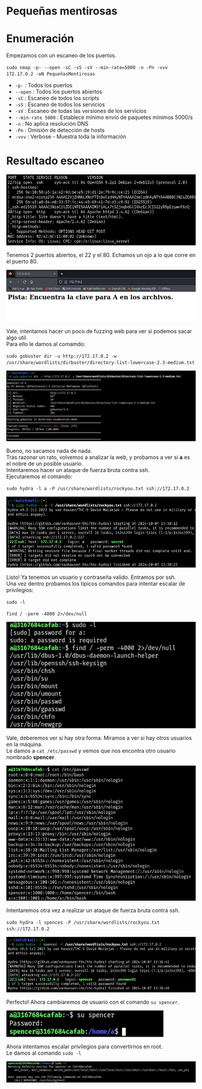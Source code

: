 # Pequeñas mentirosas

# Enumeración

Empezamos con un escaneo de los puertos.

`sudo nmap -p- --open -sC -sS -sV --min-rate=5000 -n -Pn -vvv 172.17.0.2 -oN PequeñasMentirosas`  

- `-p-` : Todos los puertos
- `--open` : Todos los puertos abiertos
- `-sC` : Escaneo de todos los scripts
- `-sS` : Escaneo de todos los servicios
- `-sV` : Escaneo de todas las versiones de los servicios
- `--min-rate 5000` : Establece mínimo envío de paquetes mínimos 5000/s
- `-n` : No aplica resolución DNS
- `-Pn` : Omisión de detección de hosts
- `-vvv` : Verbose - Muestra toda la información

# Resultado escaneo  

![PM](https://github.com/giustiand/DockerLabs-Writeups/blob/main/F%C3%A1cil/images/peque%C3%B1as_mentirosas/PM_1.jpg) 

Tenemos 2 puertos abiertos, el 22 y el 80. 
Echamos un ojo a lo que corre en el puerto 80.  

![PM](https://github.com/giustiand/DockerLabs-Writeups/blob/main/F%C3%A1cil/images/peque%C3%B1as_mentirosas/PM_2.jpg)  

Vale, intentamos hacer un poco de fuzzing web para ver si podemos sacar algo util.  
Para ello le damos al comamdo:  

`sudo gobuster dir -u http://172.17.0.2 -w /usr/share/wordlists/dirbuster/directory-list-lowercase-2.3-medium.txt`  

![PM](https://github.com/giustiand/DockerLabs-Writeups/blob/main/F%C3%A1cil/images/peque%C3%B1as_mentirosas/PM_3.jpg)      

Bueno, no sacamos nada de nada.  
Trás razonar un rato, volvemos a analizar la web, y probamos a ver si **a** es el nobre de un posible usuario.  
Intentaremos hacer un ataque de fuerza bruta contra ssh.  
Ejecutaremos el comando:  

`sudo hydra -l a -P /usr/share/wordlists/rockyou.txt ssh://172.17.0.2`  

![PM](https://github.com/giustiand/DockerLabs-Writeups/blob/main/F%C3%A1cil/images/peque%C3%B1as_mentirosas/PM_4.jpg)   

Listo! 
Ya tenemos un usuario y contraseña valido. 
Entramos por ssh.  
Una vez dentro probamos los tipicos comandos para intentar escalar de privilegios:  

`sudo -l`  

`find / -perm -4000 2>/dev/null`  

![PM](https://github.com/giustiand/DockerLabs-Writeups/blob/main/F%C3%A1cil/images/peque%C3%B1as_mentirosas/PM_5.jpg)     

Vale, deberemos ver si hay otra forma. 
Miramos a ver si hay otros usuarios en la máquina.  
Le damos a `cat /etc/passwd` y vemos que nos encontra otro usuario nombrado **spencer**.  

![PM](https://github.com/giustiand/DockerLabs-Writeups/blob/main/F%C3%A1cil/images/peque%C3%B1as_mentirosas/PM_6.jpg)       

Intentaremos otra vez a realizar un ataque de fuerza bruta contra ssh.  

`sudo hydra -l spences -P /usr/share/wordlists/rockyou.txt ssh://172.17.0.2`    

![PM](https://github.com/giustiand/DockerLabs-Writeups/blob/main/F%C3%A1cil/images/peque%C3%B1as_mentirosas/PM_7.jpg)        

Perfecto! 
Ahora cambiaremos de usuario con el comando `su spencer`.  

![PM](https://github.com/giustiand/DockerLabs-Writeups/blob/main/F%C3%A1cil/images/peque%C3%B1as_mentirosas/PM_8.jpg)       

Ahora intentamos escalar privilegios para convertirnos en root.  
Le damos al comando `sudo -l`  

![PM](https://github.com/giustiand/DockerLabs-Writeups/blob/main/F%C3%A1cil/images/peque%C3%B1as_mentirosas/PM_9.jpg)    



